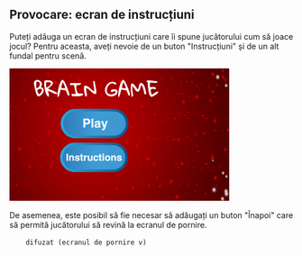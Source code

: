 ## Provocare: ecran de instrucțiuni

Puteți adăuga un ecran de instrucțiuni care îi spune jucătorului cum să joace jocul? Pentru aceasta, aveți nevoie de un buton "Instrucțiuni" și de un alt fundal pentru scenă.

![captură de ecran](images/brain-instructions.png)

De asemenea, este posibil să fie necesar să adăugați un buton "Înapoi" care să permită jucătorului să revină la ecranul de pornire.

```blocks3
    difuzat (ecranul de pornire v)
```